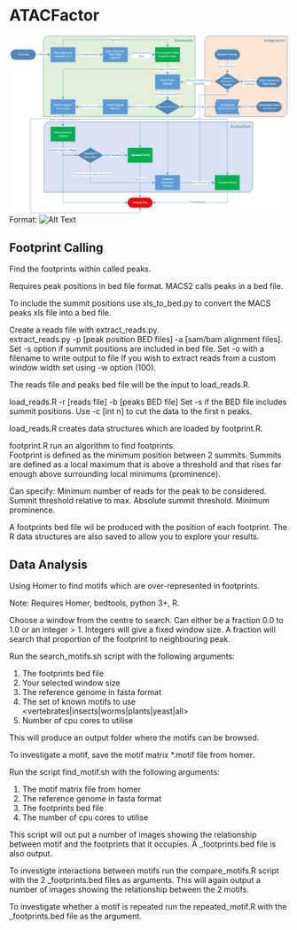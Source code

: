 # ATACFactor

![Workflow Chart](/Workflow.png)
Format: ![Alt Text](url)


## Footprint Calling


Find the footprints within called peaks.

Requires peak positions in bed file format. MACS2 calls peaks in a bed file.  

To include the summit positions use xls_to_bed.py to convert the MACS peaks xls file into a bed file. 

Create a reads file with extract_reads.py.  
extract_reads.py -p [peak position BED files] -a [sam/bam alignment files].
Set -s option if summit positions are included in bed file.
Set -o with a filename to write output to file
If you wish to extract reads from a custom window width set using -w option (100).

The reads file and peaks bed file will be the input to load_reads.R. 

load_reads.R -r [reads file] -b [peaks BED file]
Set -s if the BED file includes summit positions.
Use -c [int n] to cut the data to the first n peaks.

load_reads.R creates data structures which are loaded by footprint.R.

footprint.R run an algorithm to find footprints.  
Footprint is defined as the minimum position between 2 summits.  Summits are defined as a local maximum that is above a threshold and that rises far enough above surrounding local minimums (prominence).

Can specify:
	Minimum number of reads for the peak to be considered.
	Summit threshold relative to max.
	Absolute summit threshold.
	Minimum prominence.

A footprints bed file wil be produced with the position of each footprint.  The R data structures are also saved to allow you to explore your results.




## Data Analysis


Using Homer to find motifs which are over-represented in footprints.

Note: Requires Homer, bedtools, python 3+, R.

Choose a window from the centre to search.  Can either be a fraction 0.0 to 1.0 or an integer > 1.  Integers will give a fixed window size.  A fraction will search that proportion of the footprint to neighbouring peak.

Run the search_motifs.sh script with the following arguments:
1. The footprints bed file
2. Your selected window size
3. The reference genome in fasta format
4. The set of known motifs to use <vertebrates|insects|worms|plants|yeast|all>
5. Number of cpu cores to utilise

This will produce an output folder where the motifs can be browsed.

To investigate a motif, save the motif matrix *.motif file from homer.

Run the script find_motif.sh with the following arguments:
1. The motif matrix file from homer
2. The reference genome in fasta format
3. The footprints bed file
4. The number of cpu cores to utilise

This script will out put a number of images showing the relationship between motif and the footprints that it occupies. A <motif>_footprints.bed file is also output.

To investigte interactions between motifs run the compare_motifs.R script with the 2 <motif>_footprints.bed files as arguments.
This will again output a number of images showing the relationship between the 2 motifs.

To investigate whether a motif is repeated run the repeated_motif.R with the <motif>_footprints.bed file as the argument.
